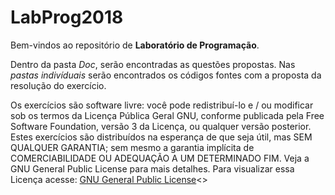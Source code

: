 # LabProg2018
Bem-vindos ao repositório de **Laboratório de Programação**.

Dentro da pasta _Doc_, serão encontradas as questões propostas.
Nas _pastas indivíduais_ serão encontrados os códigos fontes com a proposta da resolução do exercício.

Os exercícios são software livre: você pode redistribuí-lo e / ou modificar sob os termos da Licença Pública Geral GNU, conforme publicada pela Free Software Foundation, versão 3 da Licença, ou qualquer versão posterior.
Estes exercícios são distribuídos na esperança de que seja útil, mas SEM QUALQUER GARANTIA; sem mesmo a garantia implícita de COMERCIABILIDADE OU ADEQUAÇÃO A UM DETERMINADO FIM. Veja a GNU General Public License para mais detalhes.
Para visualizar essa Licença acesse: [GNU General Public License](https://www.gnu.org/licenses/ "GNU General Public License")<>
